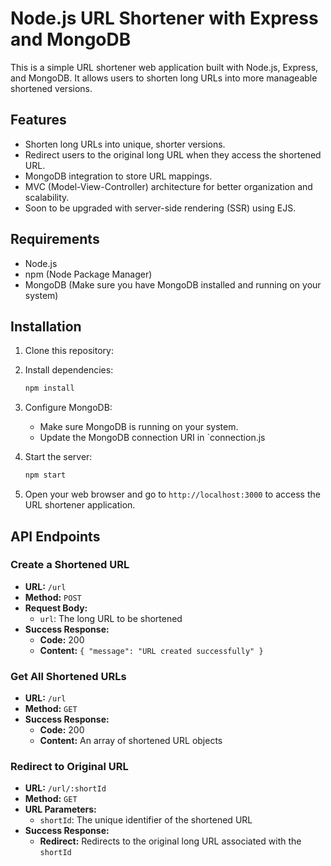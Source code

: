 # Node.js URL Shortener with Express and MongoDB

This is a simple URL shortener web application built with Node.js, Express, and MongoDB. 
It allows users to shorten long URLs into more manageable shortened versions.

## Features

- Shorten long URLs into unique, shorter versions.
- Redirect users to the original long URL when they access the shortened URL.
- MongoDB integration to store URL mappings.
- MVC (Model-View-Controller) architecture for better organization and scalability.
- Soon to be upgraded with server-side rendering (SSR) using EJS.

## Requirements

- Node.js
- npm (Node Package Manager)
- MongoDB (Make sure you have MongoDB installed and running on your system)

## Installation

1. Clone this repository:
2. Install dependencies:

    ```bash
    npm install
    ```

3. Configure MongoDB:
   
   - Make sure MongoDB is running on your system.
   - Update the MongoDB connection URI in `connection.js

4. Start the server:

    ```bash
    npm start
    ```

5. Open your web browser and go to `http://localhost:3000` to access the URL shortener application.



## API Endpoints

### Create a Shortened URL

- **URL:** `/url`
- **Method:** `POST`
- **Request Body:** 
  - `url`: The long URL to be shortened
- **Success Response:** 
  - **Code:** 200 
  - **Content:** `{ "message": "URL created successfully" }`

### Get All Shortened URLs

- **URL:** `/url`
- **Method:** `GET`
- **Success Response:** 
  - **Code:** 200 
  - **Content:** An array of shortened URL objects

### Redirect to Original URL

- **URL:** `/url/:shortId`
- **Method:** `GET`
- **URL Parameters:**
  - `shortId`: The unique identifier of the shortened URL
- **Success Response:** 
  - **Redirect:** Redirects to the original long URL associated with the `shortId`